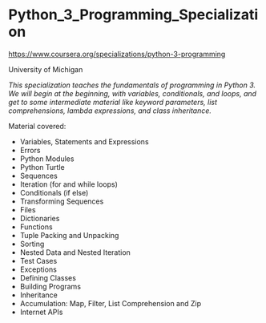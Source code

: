 # Python_3_Programming_Specialization

https://www.coursera.org/specializations/python-3-programming

University of Michigan

<i>This specialization teaches the fundamentals of programming in Python 3. We will begin at the beginning, with variables, conditionals, and loops, and get to some intermediate material like keyword parameters, list comprehensions, lambda expressions, and class inheritance.</i>

Material covered:
<ul>
  <li>Variables, Statements and Expressions</li>
  <li>Errors</li>
  <li>Python Modules</li>
  <li>Python Turtle</li>
  <li>Sequences</li>
  <li>Iteration (for and while loops)</li>
  <li>Conditionals (if else)</li>
  <li>Transforming Sequences</li>
  <li>Files</li>
  <li>Dictionaries</li>
  <li>Functions</li>
  <li>Tuple Packing and Unpacking</li>
  <li>Sorting</li>
  <li>Nested Data and Nested Iteration</li>
  <li>Test Cases</li>
  <li>Exceptions</li>
  <li>Defining Classes</li>
  <li>Building Programs</li>
  <li>Inheritance</li>
  <li>Accumulation: Map, Filter, List Comprehension and Zip</li>
  <li>Internet APIs</li>
</ul>
